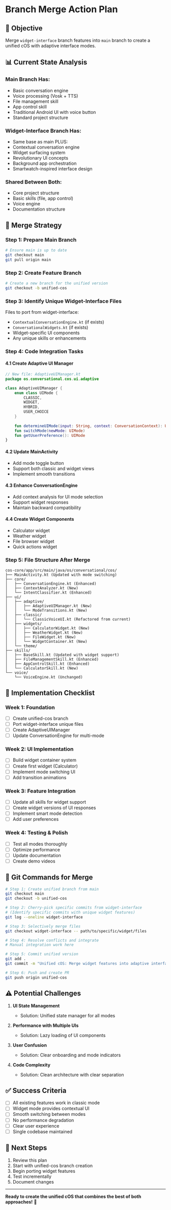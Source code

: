 # Branch Merge Action Plan

## 🎯 **Objective**
Merge `widget-interface` branch features into `main` branch to create a unified cOS with adaptive interface modes.

## 📊 **Current State Analysis**

### **Main Branch Has:**
- Basic conversation engine
- Voice processing (Vosk + TTS)
- File management skill
- App control skill
- Traditional Android UI with voice button
- Standard project structure

### **Widget-Interface Branch Has:**
- Same base as main PLUS:
- Contextual conversation engine
- Widget surfacing system
- Revolutionary UI concepts
- Background app orchestration
- Smartwatch-inspired interface design

### **Shared Between Both:**
- Core project structure
- Basic skills (file, app control)
- Voice engine
- Documentation structure

## 🔧 **Merge Strategy**

### **Step 1: Prepare Main Branch**
```bash
# Ensure main is up to date
git checkout main
git pull origin main
```

### **Step 2: Create Feature Branch**
```bash
# Create a new branch for the unified version
git checkout -b unified-cos
```

### **Step 3: Identify Unique Widget-Interface Files**
Files to port from widget-interface:
- `ContextualConversationEngine.kt` (if exists)
- `ConversationalWidgets.kt` (if exists)
- Widget-specific UI components
- Any unique skills or enhancements

### **Step 4: Code Integration Tasks**

#### **4.1 Create Adaptive UI Manager**
```kotlin
// New file: AdaptiveUIManager.kt
package os.conversational.cos.ui.adaptive

class AdaptiveUIManager {
    enum class UIMode {
        CLASSIC,
        WIDGET,
        HYBRID,
        USER_CHOICE
    }
    
    fun determineUIMode(input: String, context: ConversationContext): UIMode
    fun switchMode(newMode: UIMode)
    fun getUserPreference(): UIMode
}
```

#### **4.2 Update MainActivity**
- Add mode toggle button
- Support both classic and widget views
- Implement smooth transitions

#### **4.3 Enhance ConversationEngine**
- Add context analysis for UI mode selection
- Support widget responses
- Maintain backward compatibility

#### **4.4 Create Widget Components**
- Calculator widget
- Weather widget
- File browser widget
- Quick actions widget

### **Step 5: File Structure After Merge**
```
cos-core/app/src/main/java/os/conversational/cos/
├── MainActivity.kt (Updated with mode switching)
├── core/
│   ├── ConversationEngine.kt (Enhanced)
│   ├── ContextAnalyzer.kt (New)
│   └── IntentClassifier.kt (Enhanced)
├── ui/
│   ├── adaptive/
│   │   ├── AdaptiveUIManager.kt (New)
│   │   └── ModeTransitions.kt (New)
│   ├── classic/
│   │   └── ClassicVoiceUI.kt (Refactored from current)
│   ├── widgets/
│   │   ├── CalculatorWidget.kt (New)
│   │   ├── WeatherWidget.kt (New)
│   │   ├── FileWidget.kt (New)
│   │   └── WidgetContainer.kt (New)
│   └── theme/
├── skills/
│   ├── BaseSkill.kt (Updated with widget support)
│   ├── FileManagementSkill.kt (Enhanced)
│   ├── AppControlSkill.kt (Enhanced)
│   └── CalculatorSkill.kt (New)
└── voice/
    └── VoiceEngine.kt (Unchanged)
```

## 📝 **Implementation Checklist**

### **Week 1: Foundation**
- [ ] Create unified-cos branch
- [ ] Port widget-interface unique files
- [ ] Create AdaptiveUIManager
- [ ] Update ConversationEngine for multi-mode

### **Week 2: UI Implementation**
- [ ] Build widget container system
- [ ] Create first widget (Calculator)
- [ ] Implement mode switching UI
- [ ] Add transition animations

### **Week 3: Feature Integration**
- [ ] Update all skills for widget support
- [ ] Create widget versions of UI responses
- [ ] Implement smart mode detection
- [ ] Add user preferences

### **Week 4: Testing & Polish**
- [ ] Test all modes thoroughly
- [ ] Optimize performance
- [ ] Update documentation
- [ ] Create demo videos

## 🚦 **Git Commands for Merge**

```bash
# Step 1: Create unified branch from main
git checkout main
git checkout -b unified-cos

# Step 2: Cherry-pick specific commits from widget-interface
# (Identify specific commits with unique widget features)
git log --oneline widget-interface

# Step 3: Selectively merge files
git checkout widget-interface -- path/to/specific/widget/files

# Step 4: Resolve conflicts and integrate
# Manual integration work here

# Step 5: Commit unified version
git add .
git commit -m "Unified cOS: Merge widget features into adaptive interface"

# Step 6: Push and create PR
git push origin unified-cos
```

## ⚠️ **Potential Challenges**

1. **UI State Management**
   - Solution: Unified state manager for all modes

2. **Performance with Multiple UIs**
   - Solution: Lazy loading of UI components

3. **User Confusion**
   - Solution: Clear onboarding and mode indicators

4. **Code Complexity**
   - Solution: Clean architecture with clear separation

## ✅ **Success Criteria**

- [ ] All existing features work in classic mode
- [ ] Widget mode provides contextual UI
- [ ] Smooth switching between modes
- [ ] No performance degradation
- [ ] Clear user experience
- [ ] Single codebase maintained

## 🎯 **Next Steps**

1. Review this plan
2. Start with unified-cos branch creation
3. Begin porting widget features
4. Test incrementally
5. Document changes

---

**Ready to create the unified cOS that combines the best of both approaches!** 🚀